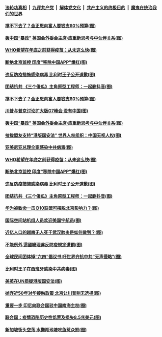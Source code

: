 

####  [法轮功真相](../../../../basic/blob/master/README.md?t=06021002) &nbsp;|&nbsp; [九评共产党](../../../../9ping.md/blob/master/README.md?t=06021002) &nbsp;|&nbsp; [解体党文化](../../../../jtdwh.md/blob/master/README.md?t=06021002)  &nbsp;|&nbsp; [共产主义的终极目的](../../../../gczydzjmd.md/blob/master/README.md?t=06021002) &nbsp;|&nbsp; [魔鬼在统治我们的世界](../../../../mgztzwmdsj.md/blob/master/README.md?t=06021002) 

#### [撑不下去了？金正恩向富人要钱支60%预算(图)](../pages/p9/935163.md?t=06021002) 

#### [轰中国“暴政” 英国会外委会主席∶应重新思考与中伙伴关系(图)](../pages/p9/935189.md?t=06021002) 

#### [WHO希望在年底之前获得疫苗：从未这么快(图)](../pages/p9/935175.md?t=06021002) 

#### [断绝北京监控 印度“移除中国APP”爆红(图)](../pages/p9/935169.md?t=06021002) 

#### [违反防疫措施感染病毒 比利时王子公开道歉(图)](../pages/p9/935170.md?t=06021002) 

#### [团结抗共 《三个傻瓜》主角原型工程师：一起删抖音(图)](../pages/p9/935136.md?t=06021002) 

#### [撑不下去了？金正恩向富人要钱支60%预算(图)](../pages/p9/935163.md?t=06021002) 

#### [川普与普京讨论扩大版G7峰会 没有中国(图)](../pages/p9/935218.md?t=06021002) 

#### [轰中国“暴政” 英国会外委会主席∶应重新思考与中伙伴关系(图)](../pages/p9/935189.md?t=06021002) 

#### [拉拢盟友支持“港版国安法” 世界人权组织：中国无视人权(图)](../pages/p9/935184.md?t=06021002) 

#### [亚美尼亚总理全家感染中共病毒(图)](../pages/p9/935164.md?t=06021002) 

#### [WHO希望在年底之前获得疫苗：从未这么快(图)](../pages/p9/935175.md?t=06021002) 

#### [断绝北京监控 印度“移除中国APP”爆红(图)](../pages/p9/935169.md?t=06021002) 

#### [违反防疫措施感染病毒 比利时王子公开道歉(图)](../pages/p9/935170.md?t=06021002) 

#### [团结抗共 《三个傻瓜》主角原型工程师：一起删抖音(图)](../pages/p9/935136.md?t=06021002) 

#### [华为被致命一击 D10联盟可摆脱北京影响力？(图)](../pages/p9/935062.md?t=06021002) 

#### [国际空间站机组人员欢迎美国宇航员(图)](../pages/p9/935119.md?t=06021002) 

#### [近亿人口的越南无人死于武汉肺炎是如何做到？(图)](../pages/p9/935118.md?t=06021002) 

#### [不能例外 這國總理違反防疫規定遭罰(图)](../pages/p9/935064.md?t=06021002) 

#### [全球民间团体悼“六四”倡议书 吁世界齐抗中共“无声侵略”(图)](../pages/p9/935112.md?t=06021002) 

#### [比利时王子在西班牙感染中共病毒(图)](../pages/p9/935042.md?t=06021002) 

#### [美英在UN质疑港版国安法(图)](../pages/p9/934982.md?t=06021002) 

#### [抛弃近50年对华接触政策 北京让川普别无选择(图)](../pages/p9/935025.md?t=06021002) 

#### [重要一步 印尼向联合国驳中国南海主权(图)](../pages/p9/935020.md?t=06021002) 

#### [联合国：疫情恐陷历史性饥荒及损失8.5兆美元(图)](../pages/p9/934980.md?t=06021002) 

#### [新加坡街头空荡 水獭闯池塘吃鱼惹众怒(图)](../pages/p9/935018.md?t=06021002) 

